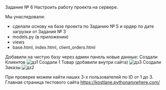 Задание №  6
Настроить работу проекта на сервере.

Мы унаследовали:
* сделали основу на базе проекта по Заданию № 5 и ордер по дате загрузки от Задания № 3
* models.py (в приложении)
* views 
* base.html, index.html, client_orders.html

Добавили на чистую базу через админ панель новые данные:
Создали Клиентов
![дз1](https://github.com/KostLane/HW_Django_6/assets/151477931/a2ef0ed3-0dd3-457c-8c41-a63fadf5482b)
Создали 1 Товар (добавили внутри сайта)
![дз3](https://github.com/KostLane/HW_Django_6/assets/151477931/c0218de3-c2b5-403f-af50-fb15938bf24e)
Создали Заказы
![дз2](https://github.com/KostLane/HW_Django_6/assets/151477931/66a2c3a3-8d9d-483e-b7b3-7960a93209ba)

При проверке можем найти наших 3-х пользователей по ID от 1 до 3.
Главная страница тестового сайта https://kostlane.pythonanywhere.com/
